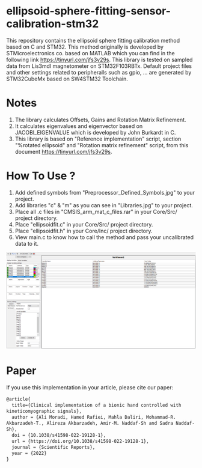 # ellipsoid-sphere-fitting-sensor-calibration-stm32
This repository contains the ellipsoid sphere fitting calibration method based on C and STM32. This method originally is developed by STMicroelectronics co. based on MATLAB which you can find in the following link https://tinyurl.com/jfs3v29s. 
This library is tested on sampled data from Lis3mdl magnetometer on STM32F103RBTx.
Default project files and other settings related to peripheralls such as gpio, ... are generated by STM32CubeMx based on SW4STM32 Toolchain.

# Notes
1. The library calculates Offsets, Gains and Rotation Matrix Refinement.
2. It calculates eigenvalues and eigenvector based on JACOBI_EIGENVALUE which is developed by John Burkardt in C.
3. This library is based on "Reference implementation" script, section "%rotated ellipsoid" and "Rotation matrix refinement" script, from this document https://tinyurl.com/jfs3v29s.
  
# How To Use ?
1. Add defined symbols from "Preprocessor_Defined_Symbols.jpg" to your project.
2. Add libraries "c" & "m" as you can see in "Libraries.jpg" to your project.
3. Place all .c files in "CMSIS_arm_mat_c_files.rar" in your Core/Src/ project directory.
4. Place "ellipsoidfit.c" in your Core/Src/ project directory.
5. Place "ellipsoidfit.h" in your Core/Inc/ project directory.
6. View main.c to know how to call the method and pass your uncalibrated data to it. 


![alt text](https://github.com/amirmohammadnsh/ellipsoid-sphere-fitting-sensor-calibration-stm32/blob/242cd9cf45f5eee88361fdde871b98b525ff5733/stmstudioResult_72MHZ.jpg)

# Paper
If you use this implementation in your article, please cite our paper:
```
@article{
  title={Clinical implementation of a bionic hand controlled with kineticomyographic signals},
  author = {Ali Moradi, Hamed Rafiei, Mahla Daliri, Mohammad-R. Akbarzadeh-T., Alireza Akbarzadeh, Amir-M. Naddaf-Sh and Sadra Naddaf-Sh},
  doi = {10.1038/s41598-022-19128-1},
  url = {https://doi.org/10.1038/s41598-022-19128-1},
  journal = {Scientific Reports},
  year = {2022}
}
```

